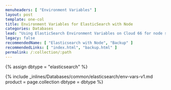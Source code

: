 ```yaml
---
menuheaders: [ "Environment Variables" ]
layout: post
template: one-col
title: Environment Variables for ElasticSearch with Node
categories: Databases
lead: "Using ElasticSearch Environment Variables on Cloud 66 for node stacks"
legacy: false
recommendedName: [ "Elasticsearch with Node", "Backup" ]
recommendedLinks: [ "index.html", "backup.html" ]
permalink: /:collection/:path
---
```


{% assign dbtype = "elasticsearch" %}

<a href="#environment-variables"></a>{% include _inlines/Databases/common/elasticsearch/env-vars-v1.md  product = page.collection dbtype = dbtype %} 
